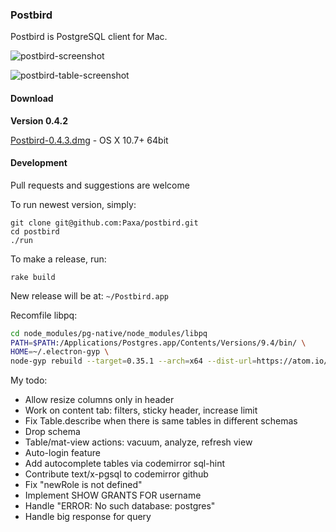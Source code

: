 ### Postbird

Postbird is PostgreSQL client for Mac.

![postbird-screenshot](https://cloud.githubusercontent.com/assets/26019/5886586/9fef006c-a3d9-11e4-8330-1651f5243536.png)

![postbird-table-screenshot](https://cloud.githubusercontent.com/assets/26019/6429388/19308eb8-c000-11e4-9848-6d2954f1d65e.png)


#### Download

**Version 0.4.2**

[Postbird-0.4.3.dmg](https://github.com/Paxa/postbird/releases/download/0.4.3/Postbird-0.4.3.dmg) - OS X 10.7+ 64bit


#### Development

Pull requests and suggestions are welcome

To run newest version, simply:

    git clone git@github.com:Paxa/postbird.git
    cd postbird
    ./run

To make a release, run:

    rake build

New release will be at: `~/Postbird.app`

Recomfile libpq:
```sh
cd node_modules/pg-native/node_modules/libpq
PATH=$PATH:/Applications/Postgres.app/Contents/Versions/9.4/bin/ \
HOME=~/.electron-gyp \
node-gyp rebuild --target=0.35.1 --arch=x64 --dist-url=https://atom.io/download/atom-shell
```

My todo:

* Allow resize columns only in header
* Work on content tab: filters, sticky header, increase limit
* Fix Table.describe when there is same tables in different schemas
* Drop schema
* Table/mat-view actions: vacuum, analyze, refresh view
* Auto-login feature
* Add autocomplete tables via codemirror sql-hint
* Contribute text/x-pgsql to codemirror github
* Fix "newRole is not defined"
* Implement SHOW GRANTS FOR username
* Handle "ERROR:  No such database: postgres"
* Handle big response for query
